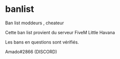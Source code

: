 # banlist
Ban list moddeurs , cheateur

Cette ban list provient du serveur FiveM Little Havana

Les bans en questions sont vérifiés.

Amado#2866 (DISCORD)
